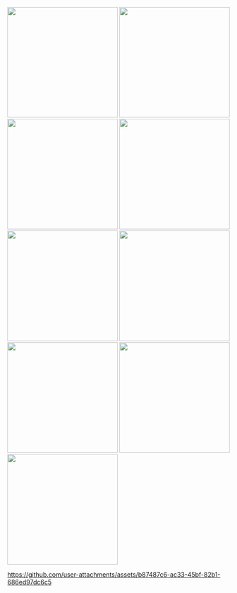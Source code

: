 <p>
  <img src="https://github.com/user-attachments/assets/29aae05d-2cde-4daf-bc9f-e3ca27f2729d"width="250""/>
  <img src="https://github.com/user-attachments/assets/f5c43e0e-72eb-4a66-b629-a61bbb8d1aef"width="250""/>
  <img src="https://github.com/user-attachments/assets/55a47a3e-c7c1-4559-9f1f-dbd9371113f0"width="250""/>
  <img src="https://github.com/user-attachments/assets/cfb24209-45df-44af-9b8e-6ed4c3c13d08"width="250""/>
  <img src="https://github.com/user-attachments/assets/d17f0c18-f11d-4b9f-aa3c-929547b342b2"width="250""/>
  <img src="https://github.com/user-attachments/assets/b71a498f-b0b9-4b18-9c1c-aaf0a529aa42"width="250""/>
  <img src="https://github.com/user-attachments/assets/f6b48ca8-1130-49fa-8f70-8cb9cf3bde2a"width="250""/>
  <img src="https://github.com/user-attachments/assets/47c362a4-f691-4ef8-a141-a253f86ce1f4"width="250""/>
  <img src="https://github.com/user-attachments/assets/470e7768-c1ec-4dad-8d1e-5e9965d328ac"width="250""/>
   
</p>


https://github.com/user-attachments/assets/b87487c6-ac33-45bf-82b1-686ed97dc6c5

